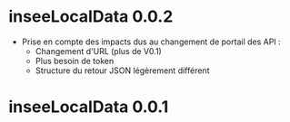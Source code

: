 # inseeLocalData 0.0.2
- Prise en compte des impacts dus au changement de portail des API :
  - Changement d'URL (plus de V0.1)
  - Plus besoin de token
  - Structure du retour JSON légèrement différent

# inseeLocalData 0.0.1
